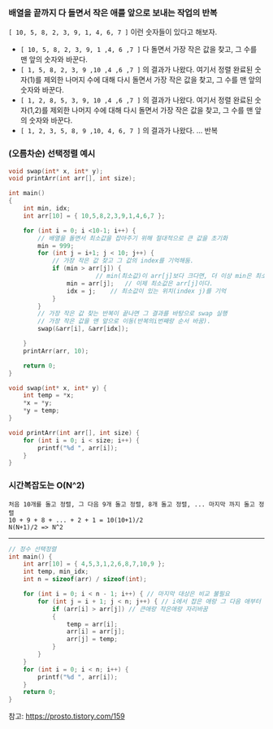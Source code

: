 
### 배열을 끝까지 다 돌면서 작은 애를 앞으로 보내는 작업의 반복

`[ 10, 5, 8, 2, 3, 9, 1, 4, 6, 7 ]` 이런 숫자들이 있다고 해보자.

+ `[ 10, 5, 8, 2, 3, 9, 1 ,4, 6 ,7 ]` 다 돌면서 가장 작은 값을 찾고, 그 수를 맨 앞의 숫자와 바꾼다.
+ `[ 1, 5, 8, 2, 3, 9 ,10 ,4 ,6 ,7 ]` 의 결과가 나왔다. 여기서 정렬 완료된 숫자(1)를 제외한 나머지 수에 대해 다시 돌면서 가장 작은 값을 찾고, 그 수를 맨 앞의 숫자와 바꾼다.
+ `[ 1, 2, 8, 5, 3, 9, 10 ,4 ,6 ,7 ]` 의 결과가 나왔다. 여기서 정렬 완료된 숫자(1,2)를 제외한 나머지 수에 대해 다시 돌면서 가장 작은 값을 찾고, 그 수를 맨 앞의 숫자와 바꾼다.
+ `[ 1, 2, 3, 5, 8, 9 ,10, 4, 6, 7 ]` 의 결과가 나왔다. ... 반복

### (오름차순) 선택정렬 예시
```c
void swap(int* x, int* y);
void printArr(int arr[], int size);
```
```c
int main()
{
	int min, idx;
	int arr[10] = { 10,5,8,2,3,9,1,4,6,7 };

	for (int i = 0; i <10-1; i++) {
		// 배열을 돌면서 최소값을 잡아주기 위해 절대적으로 큰 값을 초기화
		min = 999;
		for (int j = i+1; j < 10; j++) {
			// 가장 작은 값 찾고 그 값의 index를 기억해둠.
			if (min > arr[j]) {
						// min(최소값)이 arr[j]보다 크다면, 더 이상 min은 최소값이 아니다.
				min = arr[j];   // 이제 최소값은 arr[j]이다.
				idx = j;  	// 최소값이 있는 위치(index j)를 기억
			}
		}
		// 가장 작은 값 찾는 반복이 끝나면 그 결과를 바탕으로 swap 실행
		// 가장 작은 값을 맨 앞으로 이동(반복의i번째랑 순서 바꿈).
		swap(&arr[i], &arr[idx]);

	}
	printArr(arr, 10);

	return 0;
}
```
```c
void swap(int* x, int* y) {
	int temp = *x;
	*x = *y;
	*y = temp;
}

void printArr(int arr[], int size) {
	for (int i = 0; i < size; i++) {
		printf("%d ", arr[i]);
	}
}
```

### 시간복잡도는 O(N^2)
```
처음 10개를 돌고 정렬, 그 다음 9개 돌고 정렬, 8개 돌고 정렬, ... 마지막 까지 돌고 정렬
10 + 9 + 8 + ... + 2 + 1 = 10(10+1)/2
N(N+1)/2 => N^2
```




----------------------

```c
// 정수 선택정렬
int main() {
	int arr[10] = { 4,5,3,1,2,6,8,7,10,9 };
	int temp, min_idx;
	int n = sizeof(arr) / sizeof(int);

	for (int i = 0; i < n - 1; i++) { // 마지막 대상은 비교 불필요
		for (int j = i + 1; j < n; j++) { // i에서 잡은 애랑 그 다음 애부터 비교하니까 i+1 에서부터 시작
			if (arr[i] > arr[j]) // 큰애랑 작은애랑 자리바꿈
			{
				temp = arr[i];
				arr[i] = arr[j];
				arr[j] = temp;
			}
		}
	}
	for (int i = 0; i < n; i++) {
		printf("%d ", arr[i]);
	}
	return 0;
}
```
참고: https://prosto.tistory.com/159

